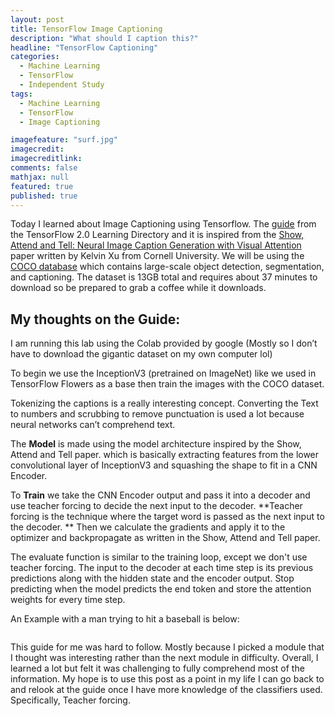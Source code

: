 ```yaml
---
layout: post
title: TensorFlow Image Captioning
description: "What should I caption this?"
headline: "TensorFlow Captioning"
categories: 
  - Machine Learning
  - TensorFlow
  - Independent Study
tags: 
  - Machine Learning
  - TensorFlow
  - Image Captioning

imagefeature: "surf.jpg"
imagecredit:
imagecreditlink:
comments: false
mathjax: null
featured: true
published: true
---
```


Today I learned about Image Captioning using Tensorflow. The [guide](https://www.tensorflow.org/alpha/tutorials/text/image_captioning) from the TensorFlow 2.0 Learning Directory and it is inspired from the [Show, Attend and Tell: Neural Image Caption Generation with Visual Attention](https://arxiv.org/abs/1502.03044) paper written by Kelvin Xu from Cornell University. We will be using the [COCO database](http://cocodataset.org/#home) which contains large-scale object detection, segmentation, and captioning. The dataset is 13GB total and requires about 37 minutes to download so be prepared to grab a coffee while it downloads. 

## My thoughts on the Guide:

I am running this lab using the Colab provided by google (Mostly so I don’t have to download the gigantic dataset on my own computer lol)

To begin we use the InceptionV3 (pretrained on ImageNet) like we used in TensorFlow Flowers as a base then train the images with the COCO dataset.

Tokenizing the captions is a really interesting concept. Converting the Text to numbers and scrubbing to remove punctuation is used a lot because neural networks can’t comprehend text.

The **Model** is made using the model architecture inspired by the Show, Attend and Tell paper. which is basically extracting features from the lower convolutional layer of InceptionV3 and squashing the shape to fit in a CNN Encoder.

To **Train** we take the CNN Encoder output and pass it into a decoder and use teacher forcing to decide the next input to the decoder.
**Teacher forcing is the technique where the target word is passed as the next input to the decoder. **
Then we calculate the gradients and apply it to the optimizer and backpropagate as written in the Show, Attend and Tell paper.

The evaluate function is similar to the training loop, except we don't use teacher forcing. The input to the decoder at each time step is its previous predictions along with the hidden state and the encoder output.
Stop predicting when the model predicts the end token and store the attention weights for every time step.

An Example with a man trying to hit a baseball is below:

<img src="{{ site.url }}/images/caption.png" alt="" />

This guide for me was hard to follow. Mostly because I picked a module that I thought was interesting rather than the next module in difficulty. Overall, I learned a lot but felt it was challenging to fully comprehend most of the information. My hope is to use this post as a point in my life I can go back to and relook at the guide once I have more knowledge of the classifiers used. Specifically, Teacher forcing.



